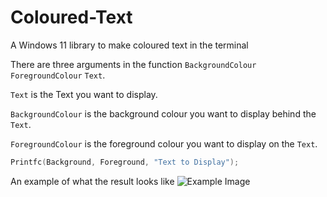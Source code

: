 # Coloured-Text
A Windows 11 library to make coloured text in the terminal

There are three arguments in the function `BackgroundColour` `ForegroundColour` `Text`.

`Text` is the Text you want to display.

`BackgroundColour` is the background colour you want to display behind the `Text`.

`ForegroundColour` is the foreground colour you want to display on the `Text`.

```C
Printfc(Background, Foreground, "Text to Display");
```

An example of what the result looks like
![Example Image]([https://github.com/slyzowo/Coloured-Text/main/images/demo-pic.png](https://github.com/slyzowo/Coloured-Text/blob/main/images/demo-pic.png))

